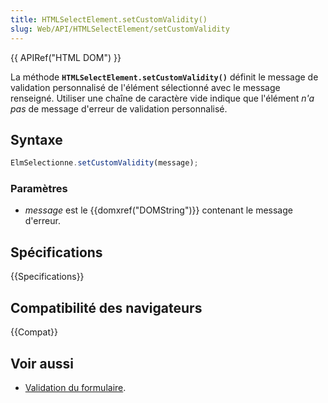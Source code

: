 ```yaml
---
title: HTMLSelectElement.setCustomValidity()
slug: Web/API/HTMLSelectElement/setCustomValidity
---
```


{{ APIRef("HTML DOM") }}

La méthode **`HTMLSelectElement.setCustomValidity()`** définit le message de validation personnalisé de l'élément sélectionné avec le message renseigné. Utiliser une chaîne de caractère vide indique que l'élément _n'a pas_ de message d'erreur de validation personnalisé.

## Syntaxe

```js
ElmSelectionne.setCustomValidity(message);
```

### Paramètres

- _message_ est le {{domxref("DOMString")}} contenant le message d'erreur.

## Spécifications

{{Specifications}}

## Compatibilité des navigateurs

{{Compat}}

## Voir aussi

- [Validation du formulaire](/fr/docs/Web/HTML/Guides/Constraint_validation).
